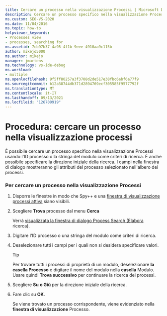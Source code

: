 ```yaml
---
title: Cercare un processo nella visualizzazione Processi | Microsoft Docs
description: Cercare un processo specifico nella visualizzazione Processi dello strumento Spy++ usando l'ID processo o la stringa del modulo come criteri di ricerca durante il debug in Visual Studio.
ms.custom: SEO-VS-2020
ms.date: 11/04/2016
ms.topic: how-to
helpviewer_keywords:
- Processes view
- processes, searching for
ms.assetid: 7cb97b37-4a95-4f1b-9eee-4910aa9c115b
author: mikejo5000
ms.author: mikejo
manager: jmartens
ms.technology: vs-ide-debug
ms.workload:
- multiple
ms.openlocfilehash: 9f5ff80257a3f3708d2de517e38fbc6abf6a77f9
ms.sourcegitcommit: b12a38744db371d2894769ecf305585f9577792f
ms.translationtype: MT
ms.contentlocale: it-IT
ms.lasthandoff: 09/13/2021
ms.locfileid: "126709919"
---
```

# <a name="how-to-search-for-a-process-in-processes-view"></a>Procedura: cercare un processo nella visualizzazione processi
È possibile cercare un processo specifico nella visualizzazione Processi usando l'ID processo o la stringa del modulo come criteri di ricerca. È anche possibile specificare la direzione iniziale della ricerca. I campi nella finestra di dialogo mostreranno gli attributi del processo selezionato nell'albero dei processi.

### <a name="to-search-for-a-process-in-processes-view"></a>Per cercare un processo nella visualizzazione Processi

1. Disporre le finestre in modo che Spy++ e una [finestra di visualizzazione processi attiva](../debugger/processes-view.md) siano visibili.

2. Scegliere **Trova** processo dal menu **Cerca**

    Verrà [visualizzata la finestra di dialogo Process Search (Elabora](../debugger/process-search-dialog-box.md) ricerca).

3. Digitare l'ID processo o una stringa del modulo come criteri di ricerca.

4. Deselezionare tutti i campi per i quali non si desidera specificare valori.

   > [!TIP]
   > Per trovare tutti i processi di proprietà di un modulo, deselezionare **la casella Processo** e digitare il nome del modulo nella **casella** Modulo. Usare quindi **Trova successivo** per continuare la ricerca dei processi.

5. Scegliere **Su** **o Giù** per la direzione iniziale della ricerca.

6. Fare clic su **OK**.

   Se viene trovato un processo corrispondente, viene evidenziato nella **finestra di visualizzazione** Processo.